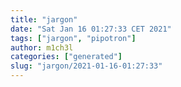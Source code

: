 ```yaml
---
title: "jargon"
date: "Sat Jan 16 01:27:33 CET 2021"
tags: ["jargon", "pipotron"]
author: m1ch3l
categories: ["generated"]
slug: "jargon/2021-01-16-01:27:33"
---
```




